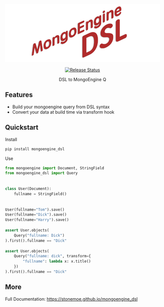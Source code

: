 <!--intro-start-->
<div style="text-align: center;">

![Logo](docs/assets/logo.png)

<a href="https://pypi.python.org/pypi/mongoengine_dsl">
    <img src="https://img.shields.io/pypi/v/mongoengine_dsl.svg" alt="Release Status">
</a>

DSL to MongoEngine Q

</div>

## Features

* Build your mongoengine query from DSL syntax
* Convert your data at build time via transform hook

## Quickstart

Install

```bash
pip install mongoengine_dsl
```

Use

```python
from mongoengine import Document, StringField
from mongoengine_dsl import Query


class User(Document):
    fullname = StringField()


User(fullname="Tom").save()
User(fullname="Dick").save()
User(fullname="Harry").save()

assert User.objects(
    Query("fullname: Dick")
).first().fullname == "Dick"

assert User.objects(
    Query("fullname: dick", transform={
        "fullname": lambda x: x.title()
    })
).first().fullname == "Dick"
```
<!--intro-end-->
## More
Full Documentation: <https://stonemoe.github.io/mongoengine_dsl>
